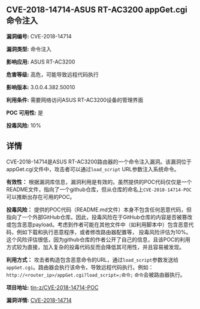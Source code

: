 ## CVE-2018-14714-ASUS RT-AC3200 appGet.cgi 命令注入

**漏洞编号:** CVE-2018-14714

**漏洞类型:** 命令注入

**影响应用:** ASUS RT-AC3200

**危害等级:** 高危，可能导致远程代码执行

**影响版本:** 3.0.0.4.382.50010

**利用条件:** 需要网络访问ASUS RT-AC3200设备的管理界面

**POC 可用性:** 是

**投毒风险:** 10%

## 详情

CVE-2018-14714是ASUS RT-AC3200路由器的一个命令注入漏洞。该漏洞位于appGet.cgi文件中，攻击者可以通过`load_script` URL参数注入系统命令。

**有效性：**
根据漏洞库信息，漏洞利用是有效的。虽然提供的POC代码仅仅是一个README文件，指向了一个github仓库，但从仓库的命名上`CVE-2018-14714-POC`可以推断出存在可用的POC。

**投毒风险：**
提供的POC代码（README.md文件）本身不包含任何恶意代码，但指向了一个外部GitHub仓库。因此，投毒风险在于GitHub仓库的内容是否被篡改或包含恶意payload。考虑到作者可能在其他文件中（如利用脚本中）包含恶意代码，例如下载和执行恶意程序，或者修改路由器配置等， 投毒风险评估为10%。这个风险评估很低，因为github仓库的作者公开了自己的信息，且该POC的利用方式较为直接，加入复杂的投毒代码反而会降低其可用性，并且容易被发现。

**利用方式：**
攻击者构造包含恶意命令的URL，通过`load_script`参数发送给`appGet.cgi`。路由器会执行该命令，导致远程代码执行。例如：
`http://<router_ip>/appGet.cgi?load_script=;命令;`
`命令`会被路由器执行。


**项目地址:** [tin-z/CVE-2018-14714-POC](https://github.com/tin-z/CVE-2018-14714-POC)

**漏洞详情:** [CVE-2018-14714](https://nvd.nist.gov/vuln/detail/CVE-2018-14714)